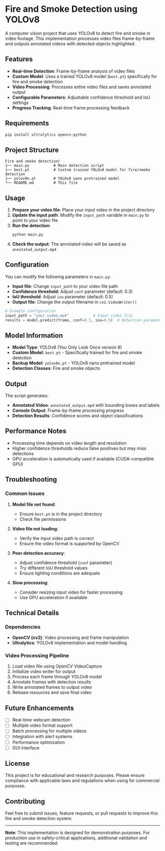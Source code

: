 # Fire and Smoke Detection using YOLOv8

A computer vision project that uses YOLOv8 to detect fire and smoke in video footage. This implementation processes video files frame-by-frame and outputs annotated videos with detected objects highlighted.

## Features

- **Real-time Detection**: Frame-by-frame analysis of video files
- **Custom Model**: Uses a trained YOLOv8 model (`best.pt`) specifically for fire and smoke detection
- **Video Processing**: Processes entire video files and saves annotated output
- **Configurable Parameters**: Adjustable confidence threshold and IoU settings
- **Progress Tracking**: Real-time frame processing feedback

## Requirements

```bash
pip install ultralytics opencv-python
```

## Project Structure

```
Fire and smoke detection/
├── main.py           # Main detection script
├── best.pt           # Custom trained YOLOv8 model for fire/smoke detection
├── yolov8n.pt        # YOLOv8 nano pretrained model
└── README.md         # This file
```

## Usage

1. **Prepare your video file**: Place your input video in the project directory
2. **Update the input path**: Modify the `input_path` variable in `main.py` to point to your video file
3. **Run the detection**:
   ```bash
   python main.py
   ```
4. **Check the output**: The annotated video will be saved as `annotated_output.mp4`

## Configuration

You can modify the following parameters in `main.py`:

- **Input file**: Change `input_path` to your video file path
- **Confidence threshold**: Adjust `conf` parameter (default: 0.3)
- **IoU threshold**: Adjust `iou` parameter (default: 0.5)
- **Output file**: Change the output filename in `cv2.VideoWriter()`

```python
# Example configuration
input_path = "your_video.mp4"           # Input video file
results = model.predict(frame, conf=0.3, iou=0.5)  # Detection parameters
```

## Model Information

- **Model Type**: YOLOv8 (You Only Look Once version 8)
- **Custom Model**: `best.pt` - Specifically trained for fire and smoke detection
- **Backup Model**: `yolov8n.pt` - YOLOv8 nano pretrained model
- **Detection Classes**: Fire and smoke objects

## Output

The script generates:
- **Annotated Video**: `annotated_output.mp4` with bounding boxes and labels
- **Console Output**: Frame-by-frame processing progress
- **Detection Results**: Confidence scores and object classifications

## Performance Notes

- Processing time depends on video length and resolution
- Higher confidence thresholds reduce false positives but may miss detections
- GPU acceleration is automatically used if available (CUDA-compatible GPU)

## Troubleshooting

### Common Issues

1. **Model file not found**:
   - Ensure `best.pt` is in the project directory
   - Check file permissions

2. **Video file not loading**:
   - Verify the input video path is correct
   - Ensure the video format is supported by OpenCV

3. **Poor detection accuracy**:
   - Adjust confidence threshold (`conf` parameter)
   - Try different IoU threshold values
   - Ensure lighting conditions are adequate

4. **Slow processing**:
   - Consider resizing input video for faster processing
   - Use GPU acceleration if available

## Technical Details

### Dependencies
- **OpenCV (cv2)**: Video processing and frame manipulation
- **Ultralytics**: YOLOv8 implementation and model handling

### Video Processing Pipeline
1. Load video file using OpenCV VideoCapture
2. Initialize video writer for output
3. Process each frame through YOLOv8 model
4. Annotate frames with detection results
5. Write annotated frames to output video
6. Release resources and save final video

## Future Enhancements

- [ ] Real-time webcam detection
- [ ] Multiple video format support
- [ ] Batch processing for multiple videos
- [ ] Integration with alert systems
- [ ] Performance optimization
- [ ] GUI interface

## License

This project is for educational and research purposes. Please ensure compliance with applicable laws and regulations when using for commercial purposes.

## Contributing

Feel free to submit issues, feature requests, or pull requests to improve this fire and smoke detection system.

---

**Note**: This implementation is designed for demonstration purposes. For production use in safety-critical applications, additional validation and testing are recommended.
